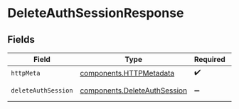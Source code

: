 # DeleteAuthSessionResponse


## Fields

| Field                                                                        | Type                                                                         | Required                                                                     | Description                                                                  |
| ---------------------------------------------------------------------------- | ---------------------------------------------------------------------------- | ---------------------------------------------------------------------------- | ---------------------------------------------------------------------------- |
| `httpMeta`                                                                   | [components.HTTPMetadata](../../models/components/httpmetadata.md)           | :heavy_check_mark:                                                           | N/A                                                                          |
| `deleteAuthSession`                                                          | [components.DeleteAuthSession](../../models/components/deleteauthsession.md) | :heavy_minus_sign:                                                           | Successfully deleted                                                         |